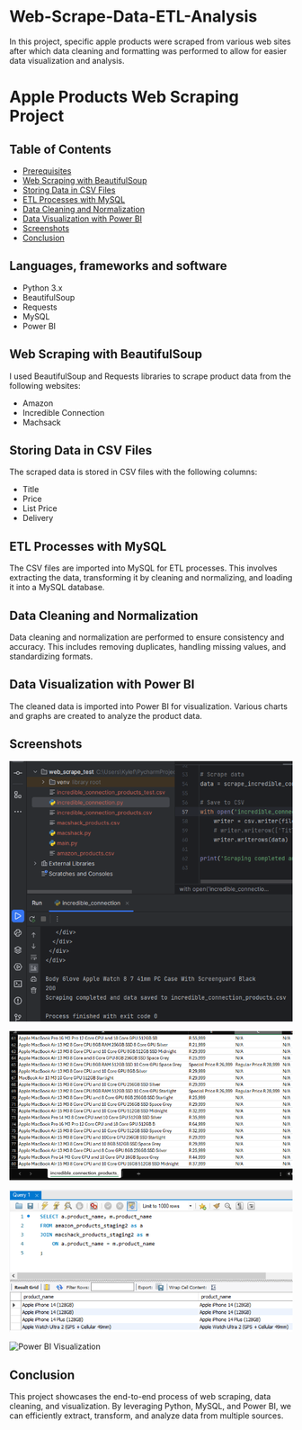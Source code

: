 # Web-Scrape-Data-ETL-Analysis
In this project, specific apple products were scraped from various web sites after which data cleaning and formatting was performed to allow for easier data visualization and analysis. 

<h1>Apple Products Web Scraping Project</h1>

<h2>Table of Contents</h2>
<ul>
    <li><a href="#prerequisites">Prerequisites</a></li>
    <li><a href="#web-scraping-with-beautifulsoup">Web Scraping with BeautifulSoup</a></li>
    <li><a href="#storing-data-in-csv-files">Storing Data in CSV Files</a></li>
    <li><a href="#etl-processes-with-mysql">ETL Processes with MySQL</a></li>
    <li><a href="#data-cleaning-and-normalization">Data Cleaning and Normalization</a></li>
    <li><a href="#data-visualization-with-power-bi">Data Visualization with Power BI</a></li>
    <li><a href="#screenshots">Screenshots</a></li>
    <li><a href="#conclusion">Conclusion</a></li>
</ul>

<h2 id="prerequisites">Languages, frameworks and software</h2>
<ul>
    <li>Python 3.x</li>
    <li>BeautifulSoup</li>
    <li>Requests</li>
    <li>MySQL</li>
    <li>Power BI</li>
</ul>

<h2 id="web-scraping-with-beautifulsoup">Web Scraping with BeautifulSoup</h2>
<p>I used BeautifulSoup and Requests libraries to scrape product data from the following websites:</p>
<ul>
    <li>Amazon</li>
    <li>Incredible Connection</li>
    <li>Machsack</li>
</ul>

<h2 id="storing-data-in-csv-files">Storing Data in CSV Files</h2>
<p>The scraped data is stored in CSV files with the following columns:</p>
<ul>
    <li>Title</li>
    <li>Price</li>
    <li>List Price</li>
    <li>Delivery</li>
</ul>

<h2 id="etl-processes-with-mysql">ETL Processes with MySQL</h2>
<p>The CSV files are imported into MySQL for ETL processes. This involves extracting the data, transforming it by cleaning and normalizing, and loading it into a MySQL database.</p>

<h2 id="data-cleaning-and-normalization">Data Cleaning and Normalization</h2>
<p>Data cleaning and normalization are performed to ensure consistency and accuracy. This includes removing duplicates, handling missing values, and standardizing formats.</p>

<h2 id="data-visualization-with-power-bi">Data Visualization with Power BI</h2>
<p>The cleaned data is imported into Power BI for visualization. Various charts and graphs are created to analyze the product data.</p>

<h2 id="screenshots">Screenshots</h2>
<p><img src="screenshots/webscrape.png" alt="Web Scraping Code"></p>
<p><img src="screenshots/csv.png" alt="CSV File"></p>
<p><img src="screenshots/mysql.png" alt="MySQL Import"></p>
<p><img src="path/to/power_bi_visualization_screenshot.png" alt="Power BI Visualization"></p>

<h2 id="conclusion">Conclusion</h2>
<p>This project showcases the end-to-end process of web scraping, data cleaning, and visualization. By leveraging Python, MySQL, and Power BI, we can efficiently extract, transform, and analyze data from multiple sources.</p>
